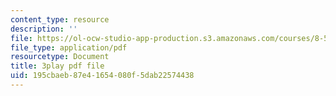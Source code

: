 ```yaml
---
content_type: resource
description: ''
file: https://ol-ocw-studio-app-production.s3.amazonaws.com/courses/8-591j-systems-biology-fall-2014/195cbaeb87e41654080f5dab22574438_03bVGr-vYHQ.pdf
file_type: application/pdf
resourcetype: Document
title: 3play pdf file
uid: 195cbaeb-87e4-1654-080f-5dab22574438
---
```


